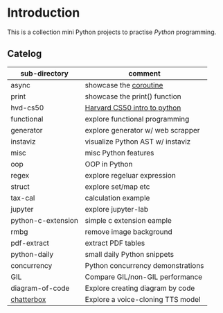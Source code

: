 # Introduction

This is a collection mini Python projects to practise *Python* programming.

## Catelog

| sub-directory      | comment                            |
| ------------------ | ---------------------------------- |
| async              | showcase the [coroutine][2]        |
| print              | showcase the print() function      |
| hvd-cs50           | [Harvard CS50 intro to python][1]  |
| functional         | explore functional programming     |
| generator          | explore generator w/ web scrapper  |
| instaviz           | visualize Python AST w/ instaviz   |
| misc               | misc Python features               |
| oop                | OOP in Python                      |
| regex              | explore regeluar expression        |
| struct             | explore set/map etc                |
| tax-cal            | calculation example                |
| jupyter            | explore jupyter-lab                |
| python-c-extension | simple c extension eample          |
| rmbg               | remove image background            |
| pdf-extract        | extract PDF tables                 |
| python-daily       | small daily Python snippets        |
| concurrency        | Python concurrency demonstrations  |
| GIL                | Compare GIL/non-GIL performance    |
| diagram-of-code    | Explore creating diagram by code   |
| [chatterbox][3]    | Explore a voice-cloning TTS model  |

[1]: https://www.youtube.com/watch?v=nLRL_NcnK-4
[2]: https://docs.python.org/3/library/asyncio-task.html
[3]: https://github.com/resemble-ai/chatterbox
